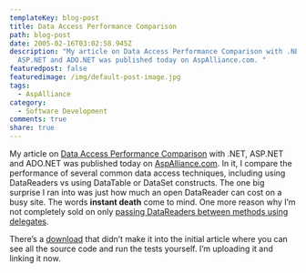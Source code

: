 ```yaml
---
templateKey: blog-post
title: Data Access Performance Comparison
path: blog-post
date: 2005-02-16T03:02:58.945Z
description: "My article on Data Access Performance Comparison with .NET,
  ASP.NET and ADO.NET was published today on AspAlliance.com. "
featuredpost: false
featuredimage: /img/default-post-image.jpg
tags:
  - AspAlliance
category:
  - Software Development
comments: true
share: true
---
```

<!--StartFragment-->

My article on [Data Access Performance Comparison](http://aspalliance.com/626) with .NET, ASP.NET and ADO.NET was published today on [AspAlliance.com](http://aspalliance.com/). In it, I compare the performance of several common data access techniques, including using DataReaders vs using DataTable or DataSet constructs. The one big surprise I ran into was just how much an open DataReader can cost on a busy site. The words **instant death** come to mind. One more reason why I’m not completely sold on only [passing DataReaders between methods using delegates](http://aspalliance.com/526).

There’s a [download](http://aspalliance.com/download/626/DataAccessPerfFiles.zip) that didn’t make it into the initial article where you can see all the source code and run the tests yourself. I’m uploading it and linking it now.

<!--EndFragment-->